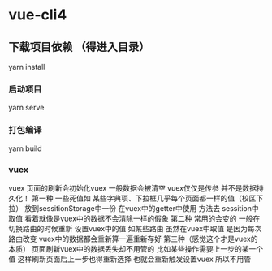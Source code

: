 # vue-cli4

## 下载项目依赖 （得进入目录）
yarn install

### 启动项目
yarn serve

### 打包编译
yarn build

### vuex
vuex 页面的刷新会初始化vuex 一般数据会被清空 vuex仅仅是传参 并不是数据持久化！
第一种  一些死值如 某些字典项、下拉框几乎每个页面都一样的值（校区下拉） 放到sessitionStorage中一份 在vuex中的getter中使用 方法去 sessition中取值
       看着就像是vuex中的数据不会清除一样的假象 
第二种  常用的会变的 一般在 切换路由的时候重新 设置vuex中的值 如某些路由 虽然在vuex中取值 是因为每次路由改变
       vuex中的数据都会重新算一遍重新存好 
第三种（感觉这个才是vuex的本质） 页面刷新vuex中的数据丢失却不用管的 比如某些操作需要上一步的某一个值 
                              这样刷新页面后上一步也得重新选择 也就会重新触发设置vuex 所以不用管

